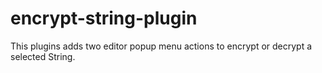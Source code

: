 # encrypt-string-plugin

<!-- Plugin description -->
This plugins adds two editor popup menu actions to encrypt or decrypt a selected String.
<!-- Plugin description end -->
